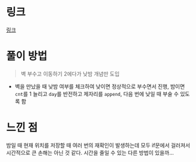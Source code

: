 # 링크
[링크](https://www.acmicpc.net/problem/16933)

# 풀이 방법 
> 벽 부수고 이동하기 2에다가 낮밤 개념만 도입

- 벽을 만났을 때 낮밤 여부를 체크하여 낮이면 정상적으로 부수면서 진행, 밤이면 `cnt`를 1 늘리고 `day`를 반전하고  제자리를 `append`, 다음 번에 낮일 때 부술 수 있도록 함

# 느낀 점
밤일 때 현재 위치를 저장할 때 여러 번의 재확인이 발생하는데 모두 if문에서 걸러져서 시간적으로 큰 손해는 아닌 것 같다.
시간을 줄일 수 있는 다른 방법이 있을까...